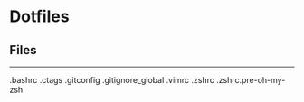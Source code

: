 # Dotfiles

## Files
---
.bashrc
.ctags
.gitconfig
.gitignore_global
.vimrc
.zshrc
.zshrc.pre-oh-my-zsh

